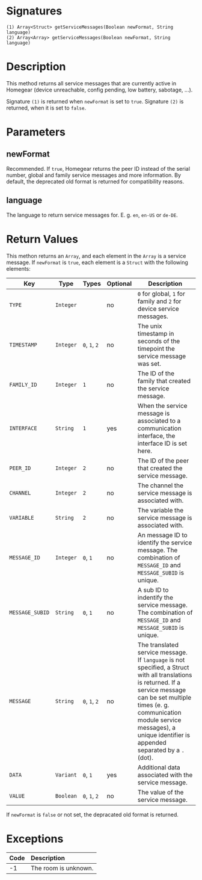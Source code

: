<!---
{
    "category": "General",
    "name": "getServiceMessages",
    "shortDescription": "Returns all service messages"
}
--->

# Signatures

```
(1) Array<Struct> getServiceMessages(Boolean newFormat, String language)
(2) Array<Array> getServiceMessages(Boolean newFormat, String language)
```

# Description

This method returns all service messages that are currently active in Homegear (device unreachable, config pending, low battery, sabotage, ...).

Signature `(1)` is returned when `newFormat` is set to `true`. Signature `(2)` is returned, when it is set to `false`.

# Parameters

## newFormat

Recommended. If `true`, Homegear returns the peer ID instead of the serial number, global and family service messages and more information. By default, the deprecated old format is returned for compatibility reasons.

## language

The language to return service messages for. E. g. `en`, `en-US` or `de-DE`.

# Return Values

This methon returns an `Array`, and each element in the `Array` is a service message.
If `newFormat` is `true`, each element is a `Struct` with the following elements:

| Key             | Type      | Types         | Optional | Description                                                  |
| --------------- | --------- | ------------- | -------- | ------------------------------------------------------------ |
| `TYPE`          | `Integer` |               | no       | `0` for global, `1` for family and `2` for device service messages. |
| `TIMESTAMP`     | `Integer` | `0`, `1`, `2` | no       | The unix timestamp in seconds of the timepoint the service message was set. |
| `FAMILY_ID`     | `Integer` | `1`           | no       | The ID of the family that created the service message.       |
| `INTERFACE`     | `String`  | `1`           | yes      | When the service message is associated to a communication interface, the interface ID is set here. |
| `PEER_ID`       | `Integer` | `2`           | no       | The ID of the peer that created the service message.         |
| `CHANNEL`       | `Integer` | `2`           | no       | The channel the service message is associated with.          |
| `VARIABLE`      | `String`  | `2`           | no       | The variable the service message is associated with.         |
| `MESSAGE_ID`    | `Integer` | `0`, `1`      | no       | An message ID to identify the service message. The combination of `MESSAGE_ID` and `MESSAGE_SUBID` is unique. |
| `MESSAGE_SUBID` | `String`  | `0`, `1`      | no       | A sub ID to indentify the service message. The combination of `MESSAGE_ID` and `MESSAGE_SUBID` is unique. |
| `MESSAGE`       | `String`  | `0`, `1`, `2` | no       | The translated service message. If `language` is not specified, a Struct with all translations is returned. If a service message can be set multiple times (e. g. communication module service messages), a unique identifier is appended separated by a `.` (dot). |
| `DATA`          | `Variant` | `0`, `1`      | yes      | Additional data associated with the service message.         |
| `VALUE`         | `Boolean` | `0`, `1`, `2` | no       | The value of the service message.                            |

If `newFormat` is `false` or not set, the depracated old format is returned.

# Exceptions

| Code | Description          |
|:-----|:---------------------|
| -1   | The room is unknown. |
